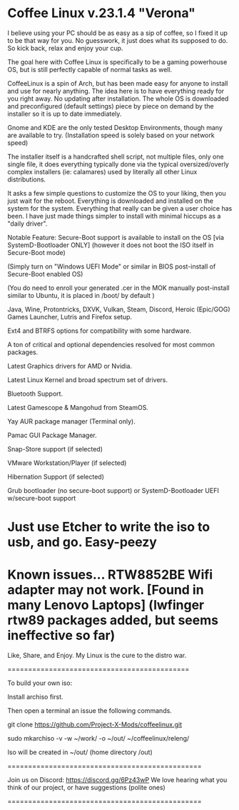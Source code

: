 # Coffee Linux v.23.1.4 "Verona"

I believe using your PC should be as easy as a sip of coffee, so I fixed it up to be that way for you. No guesswork, it just does what its supposed to do. So kick back, relax and enjoy your cup.

The goal here with Coffee Linux is specifically to be a gaming powerhouse OS, but is still perfectly capable of normal tasks as well.

CoffeeLinux is a spin of Arch, but has been made easy for anyone to install and use for nearly anything. 
The idea here is to have everything ready for you right away. No updating after installation.
The whole OS is downloaded and preconfigured (default settings) piece by piece on demand by the installer so it is up to date immediately.

Gnome and KDE are the only tested Desktop Environments, though many are available to try.
(Installation speed is solely based on your network speed)

The installer itself is a handcrafted shell script, not multiple files, only one single file, it does everything typically done via the typical oversized/overly complex installers (ie: calamares) used by literally all other Linux distributions. 

It asks a few simple questions to customize the OS to your liking, then you just wait for the reboot. Everything is downloaded and installed on the system for the system. 
Everything that really can be given a user choice has been. I have just made things simpler to install with minimal hiccups as a "daily driver".

Notable Feature: Secure-Boot support is available to install on the OS [via SystemD-Bootloader ONLY] (however it does not boot the ISO itself in Secure-Boot mode)

(Simply turn on "Windows UEFI Mode" or similar in BIOS post-install of Secure-Boot enabled OS)

(You do need to enroll your generated .cer in the MOK manually post-install similar to Ubuntu, it is placed in /boot/ by default )

Java, Wine, Protontricks, DXVK, Vulkan, Steam, Discord, Heroic (Epic/GOG) Games Launcher, Lutris and Firefox setup.

Ext4 and BTRFS options for compatibility with some hardware.

A ton of critical and optional dependencies resolved for most common packages.

Latest Graphics drivers for AMD or Nvidia.

Latest Linux Kernel and broad spectrum set of drivers.

Bluetooth Support.

Latest Gamescope & Mangohud from SteamOS.

Yay AUR package manager (Terminal only).

Pamac GUI Package Manager.

Snap-Store support (if selected)

VMware Workstation/Player (if selected)

Hibernation Support (if selected)

Grub bootloader (no secure-boot support) or SystemD-Bootloader UEFI w/secure-boot support 

Just use Etcher to write the iso to usb, and go. Easy-peezy
============================================
Known issues...
RTW8852BE Wifi adapter may not work. [Found in many Lenovo Laptops] (lwfinger rtw89 packages added, but seems ineffective so far)
============================================

Like, Share, and Enjoy. My Linux is the cure to the distro war.

============================================

To build your own iso:

Install archiso first.

Then open a terminal an issue the following commands.

git clone https://github.com/Project-X-Mods/coffeelinux.git

sudo mkarchiso -v -w ~/work/ -o ~/out/ ~/coffeelinux/releng/

Iso will be created in ~/out/ (home directory /out)

===============================================

Join us on Discord: https://discord.gg/6Pz43wP
We love hearing what you think of our project, 
or have suggestions (polite ones)

===============================================


